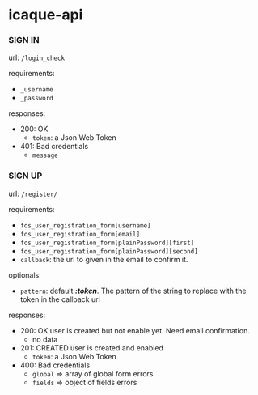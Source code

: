 # icaque-api

### SIGN IN

url: `/login_check`

requirements:

- `_username`
- `_password`

responses:

- 200: OK
    - `token`: a Json Web Token
- 401: Bad credentials
    - `message`


### SIGN UP

url: `/register/`

requirements:

- `fos_user_registration_form[username]`
- `fos_user_registration_form[email]`
- `fos_user_registration_form[plainPassword][first]`
- `fos_user_registration_form[plainPassword][second]`
- `callback`: the url to given in the email to confirm it.

optionals:
- `pattern`: default ***:token***. The pattern of the string to replace with the token in the callback url

responses:

- 200: OK user is created but not enable yet. Need email confirmation.
    - no data
- 201: CREATED user is created and enabled
    - `token`: a Json Web Token
- 400: Bad credentials
    - `global` => array of global form errors
    - `fields` => object of fields errors
